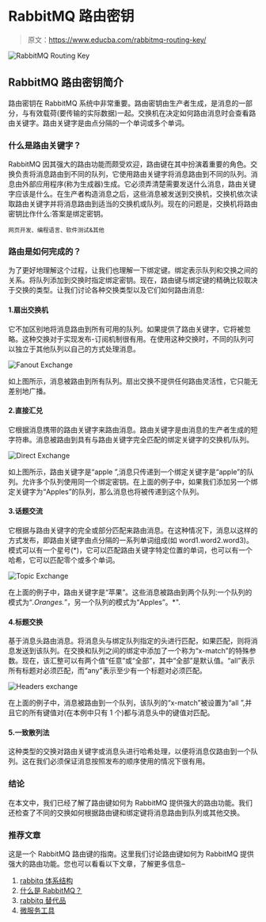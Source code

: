 # RabbitMQ 路由密钥

> 原文：<https://www.educba.com/rabbitmq-routing-key/>

![RabbitMQ Routing Key](img/1ac55c43af161a02cf1d11b56cf18d97.png)



## RabbitMQ 路由密钥简介

路由密钥在 RabbitMQ 系统中非常重要。路由密钥由生产者生成，是消息的一部分，与有效载荷(要传输的实际数据)一起。交换机在决定如何路由消息时会查看路由关键字。路由关键字是由点分隔的一个单词或多个单词。

### 什么是路由关键字？

RabbitMQ 因其强大的路由功能而颇受欢迎，路由键在其中扮演着重要的角色。交换负责将消息路由到不同的队列，它使用路由关键字将消息路由到不同的队列。消息由外部应用程序(称为生成器)生成。它必须弄清楚需要发送什么消息，路由关键字应该是什么。在生产者构造消息之后，这些消息被发送到交换机，交换机依次读取路由关键字并将消息路由到适当的交换机或队列。现在的问题是，交换机将路由密钥比作什么:答案是绑定密钥。

<small>网页开发、编程语言、软件测试&其他</small>

### 路由是如何完成的？

为了更好地理解这个过程，让我们也理解一下绑定键。绑定表示队列和交换之间的关系。将队列添加到交换时指定绑定密钥。现在，路由键与绑定键的精确比较取决于交换的类型。让我们讨论各种交换类型以及它们如何路由消息:

#### 1.扇出交换机

它不加区别地将消息路由到所有可用的队列。如果提供了路由关键字，它将被忽略。这种交换对于实现发布-订阅机制很有用。在使用这种交换时，不同的队列可以独立于其他队列以自己的方式处理消息。

![Fanout Exchange](img/79a1ca7a11b3b853d4c00478a0124a83.png)



如上图所示，消息被路由到所有队列。扇出交换不提供任何路由灵活性，它只能无差别地广播。

#### 2.直接汇兑

它根据消息携带的路由关键字来路由消息。路由关键字是由消息的生产者生成的短字符串。消息被路由到具有与路由关键字完全匹配的绑定关键字的交换机/队列。

![Direct Exchange](img/a0f2f841e9de43edd6d6994e1c4b7041.png)



如上图所示，路由关键字是“apple ”,消息只传递到一个绑定关键字是“apple”的队列。允许多个队列使用同一个绑定密钥。在上面的例子中，如果我们添加另一个绑定关键字为“Apples”的队列，那么消息也将被传递到这个队列。

#### 3.话题交流

它根据与路由关键字的完全或部分匹配来路由消息。在这种情况下，消息以这样的方式发布，即路由关键字由点分隔的一系列单词组成(如 word1.word2.word3)。模式可以有一个星号(*)，它可以匹配路由关键字特定位置的单词，也可以有一个哈希，它可以匹配零个或多个单词。

![Topic Exchange](img/2793e26531b760fc462bd82bf5466027.png)



在上面的例子中，路由关键字是“苹果”。这些消息被路由到两个队列:一个队列的模式为“*.Oranges.*”，另一个队列的模式为“Apples”。*".

#### 4.标题交换

基于消息头路由消息。将消息头与绑定队列指定的头进行匹配，如果匹配，则将消息发送到该队列。在交换和队列之间的绑定中添加了一个称为“x-match”的特殊参数。现在，该汇整可以有两个值“任意”或“全部”，其中“全部”是默认值。“all”表示所有标题对必须匹配，而“any”表示至少有一个标题对必须匹配。

![Headers exchange](img/6a0b540fcede0e2b894758c891f5efd9.png)



在上面的例子中，消息被路由到一个队列，该队列的“x-match”被设置为“all ”,并且它的所有键值对(在本例中只有 1 个)都与消息头中的键值对匹配。

#### 5.一致散列法

这种类型的交换对路由关键字或消息头进行哈希处理，以便将消息仅路由到一个队列。这在我们必须保证消息按照发布的顺序使用的情况下很有用。

### 结论

在本文中，我们已经了解了路由键如何为 RabbitMQ 提供强大的路由功能。我们还检查了不同的交换如何根据路由键和绑定键将消息路由到队列或其他交换。

### 推荐文章

这是一个 RabbitMQ 路由键的指南。这里我们讨论路由键如何为 RabbitMQ 提供强大的路由功能。您也可以看看以下文章，了解更多信息–

1.  [rabbitq 体系结构](https://www.educba.com/rabbitmq-architecture/)
2.  [什么是 RabbitMQ？](https://www.educba.com/what-is-rabbitmq/)
3.  [rabbitq 替代品](https://www.educba.com/rabbitmq-alternatives/)
4.  [微服务工具](https://www.educba.com/microservices-tools/)





